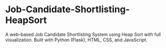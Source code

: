 # Job-Candidate-Shortlisting-HeapSort
A web-based Job Candidate Shortlisting System using Heap Sort with full visualization. Built with Python (Flask), HTML, CSS, and JavaScript.
